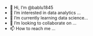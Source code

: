 - 👋 Hi, I’m @bablu1845
- 👀 I’m interested in data analytics ...
- 🌱 I’m currently learning data science...
- 💞️ I’m looking to collaborate on ...
- 📫 How to reach me ...

<!---
bablu1845/bablu1845 is a ✨ special ✨ repository because its `README.md` (this file) appears on your GitHub profile.
You can click the Preview link to take a look at your changes.
--->
